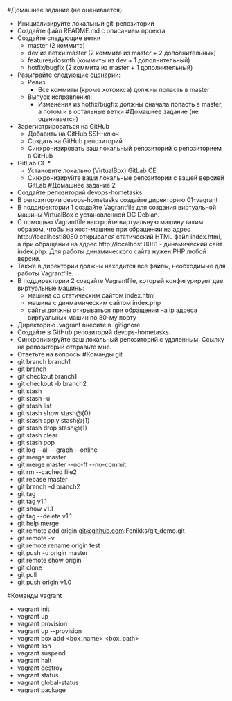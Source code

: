 #Домашнее задание (не оценивается)
- Инициализируйте локальный git-репозиторий
- Создайте файл README.md с описанием проекта
- Создайте следующие ветки 
    - master (2 коммита)
    - dev из ветки master (2 коммита из master + 2 дополнительных)
    - features/dosmth (коммиты из dev + 1 дополнительный)
    - hotfix/bugfix (2 коммита из master + 1 дополнительный)
- Разыграйте следующие сценарии:
    - Релиз:
        - Все коммиты (кроме хотфикса) должны попасть в master
    - Выпуск исправления:
        - Изменения из hotfix/bugfix должны сначала попасть в master, а потом и в остальные ветки
#Домашнее задание (не оценивается)
- Зарегистрироваться на GitHub
    - Добавить на GitHub SSH-ключ
    - Создать на GitHub репозиторий
    - Синхронизировать ваш локальный репозиторий с репозиторием в GitHub
- GitLab CE *
    - Установите локально (VirtualBox) GitLab CE
    - Синхронизируйте ваши локальные репозитории с вашей версией GitLab
#Домашнее задание 2
- Создайте репозиторий devops-hometasks.
- В репозитории devops-hometasks создайте директорию 01-vagrant
- В поддиректории 1 создайте Vagrantfile для создания виртуальной машины VirtualBox с установленной ОС Debian.
- С помощью Vagrantfile настройте виртуальную машину таким образом, чтобы на хост-машине при обращении на адрес http://localhost:8080 открывался статический HTML файл index.html, а при обращении на адрес http://localhost:8081 - динамический сайт index.php. Для работы динамического сайта нужен PHP любой версии.
- Также в директории должны находится все файлы, необходимые для работы Vagrantfile.
- В поддиректории 2 создайте Vagrantfile, который конфигурирует две виртуальныe машины:
    - машина со статическим сайтом index.html
    - машина с динмамическим сайтом index.php
    - сайты должны открываться при обращении на ip адреса виртуальных машин по 80-му порту
- Директорию .vagrant внесите в .gitignore.
- Создайте в GitHub репозиторий devops-hometasks.
- Синхронизируйте ваш локальный репозиторий с удаленным. Ссылку на репозиторий отправьте мне.
- Ответьте на вопросы
#Команды git
- git branch branch1
- git branch
- git checkout branch1
- git checkout -b branch2
- git stash
- git stash -u
- git stash list
- git stash show stash@{0}
- git stash apply stash@{1}
- git stash drop stash@{1}
- git stash clear
- git stash pop
- git log --all --graph --online
- git merge master
- git merge master --no-ff --no-commit
- git rm --cached file2
- git rebase master
- git branch -d branch2
- git tag
- git tag v1.1
- git show v1.1
- git tag --delete v1.1
- git help merge
- git remote add origin git@github.com:Fenikks/git_demo.git
- git remote -v
- git remote rename origin test
- git push -u origin master
- git remote show origin
- git clone
- git pull
- git push origin v1.0

#Команды vagrant
- vagrant init
- vagrant up
- vagrant provision
- vagrant up --provision
- vagrant box add <box_name> <box_path>
- vagrant ssh
- vagrant suspend
- vagrant halt
- vagrant destroy
- vagrant status
- vagrant global-status
- vagrant package